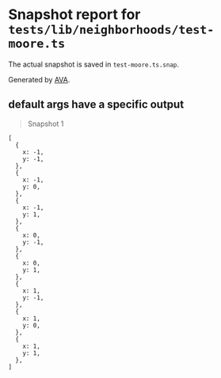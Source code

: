 # Snapshot report for `tests/lib/neighborhoods/test-moore.ts`

The actual snapshot is saved in `test-moore.ts.snap`.

Generated by [AVA](https://avajs.dev).

## default args have a specific output

> Snapshot 1

    [
      {
        x: -1,
        y: -1,
      },
      {
        x: -1,
        y: 0,
      },
      {
        x: -1,
        y: 1,
      },
      {
        x: 0,
        y: -1,
      },
      {
        x: 0,
        y: 1,
      },
      {
        x: 1,
        y: -1,
      },
      {
        x: 1,
        y: 0,
      },
      {
        x: 1,
        y: 1,
      },
    ]
